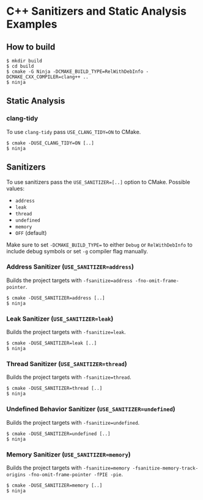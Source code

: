 # C++ Sanitizers and Static Analysis Examples

## How to build

```
$ mkdir build
$ cd build
$ cmake -G Ninja -DCMAKE_BUILD_TYPE=RelWithDebInfo -DCMAKE_CXX_COMPILER=clang++ ..
$ ninja
```

## Static Analysis

### clang-tidy

To use `clang-tidy` pass `USE_CLANG_TIDY=ON` to CMake.

```
$ cmake -DUSE_CLANG_TIDY=ON [..]
$ ninja
```

## Sanitizers

To use sanitizers pass the `USE_SANITIZER=[..]` option to CMake. Possible values:

- `address`
- `leak`
- `thread`
- `undefined`
- `memory`
- `OFF` (default)

Make sure to set `-DCMAKE_BUILD_TYPE=` to either `Debug` or `RelWithDebInfo` to include debug symbols or set `-g` compiler flag manually.

### Address Sanitizer (`USE_SANITIZER=address`)

Builds the project targets with `-fsanitize=address -fno-omit-frame-pointer`.

```
$ cmake -DUSE_SANITIZER=address [..]
$ ninja
```

### Leak Sanitizer (`USE_SANITIZER=leak`)

Builds the project targets with `-fsanitize=leak`.

```
$ cmake -DUSE_SANITIZER=leak [..]
$ ninja
```

### Thread Sanitizer (`USE_SANITIZER=thread`)

Builds the project targets with `-fsanitize=thread`.

```
$ cmake -DUSE_SANITIZER=thread [..]
$ ninja
```

### Undefined Behavior Sanitizer (`USE_SANITIZER=undefined`)

Builds the project targets with `-fsanitize=undefined`.

```
$ cmake -DUSE_SANITIZER=undefined [..]
$ ninja
```

### Memory Sanitizer (`USE_SANITIZER=memory`)

Builds the project targets with `-fsanitize=memory -fsanitize-memory-track-origins -fno-omit-frame-pointer -fPIE -pie`.

```
$ cmake -DUSE_SANITIZER=memory [..]
$ ninja
```
